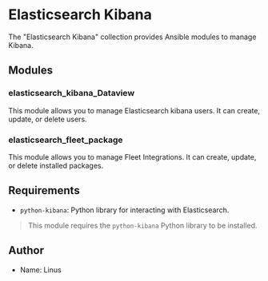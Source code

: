 # Elasticsearch Kibana

The "Elasticsearch Kibana" collection provides Ansible modules to manage Kibana. 

## Modules

### elasticsearch_kibana_Dataview

This module allows you to manage Elasticsearch kibana users. It can create, update, or delete users.

### elasticsearch_fleet_package

This module allows you to manage Fleet Integrations. It can create, update, or delete installed packages.



## Requirements

- `python-kibana`: Python library for interacting with Elasticsearch.
> This module requires the `python-kibana` Python library to be installed.

## Author

- Name: Linus
